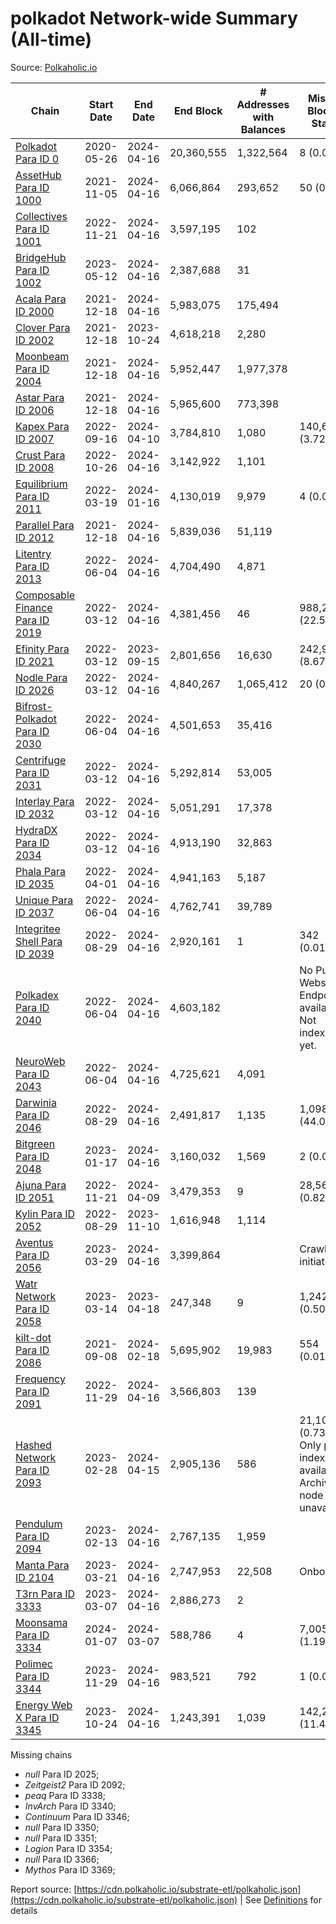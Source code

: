 # polkadot Network-wide Summary (All-time)

Source: [Polkaholic.io](https://polkaholic.io)


| Chain            | Start Date | End Date | End Block | # Addresses with Balances | Missing Blocks / Status |
| ---------------- | ---------- | ---------| --------- | ------------------------- | ----------------------- |
| [Polkadot Para ID 0](/polkadot/0-polkadot) | 2020-05-26 | 2024-04-16 | 20,360,555 |  1,322,564 | 8 (0.00%)  |
| [AssetHub Para ID 1000](/polkadot/1000-assethub) | 2021-11-05 | 2024-04-16 | 6,066,864 |  293,652 | 50 (0.00%)  |
| [Collectives Para ID 1001](/polkadot/1001-collectives) | 2022-11-21 | 2024-04-16 | 3,597,195 |  102 |    |
| [BridgeHub Para ID 1002](/polkadot/1002-bridgehub) | 2023-05-12 | 2024-04-16 | 2,387,688 |  31 |    |
| [Acala Para ID 2000](/polkadot/2000-acala) | 2021-12-18 | 2024-04-16 | 5,983,075 |  175,494 |    |
| [Clover Para ID 2002](/polkadot/2002-clover) | 2021-12-18 | 2023-10-24 | 4,618,218 |  2,280 |    |
| [Moonbeam Para ID 2004](/polkadot/2004-moonbeam) | 2021-12-18 | 2024-04-16 | 5,952,447 |  1,977,378 |    |
| [Astar Para ID 2006](/polkadot/2006-astar) | 2021-12-18 | 2024-04-16 | 5,965,600 |  773,398 |    |
| [Kapex Para ID 2007](/polkadot/2007-kapex) | 2022-09-16 | 2024-04-10 | 3,784,810 |  1,080 | 140,668 (3.72%)  |
| [Crust Para ID 2008](/polkadot/2008-crust) | 2022-10-26 | 2024-04-16 | 3,142,922 |  1,101 |    |
| [Equilibrium Para ID 2011](/polkadot/2011-equilibrium) | 2022-03-19 | 2024-01-16 | 4,130,019 |  9,979 | 4 (0.00%)  |
| [Parallel Para ID 2012](/polkadot/2012-parallel) | 2021-12-18 | 2024-04-16 | 5,839,036 |  51,119 |    |
| [Litentry Para ID 2013](/polkadot/2013-litentry) | 2022-06-04 | 2024-04-16 | 4,704,490 |  4,871 |    |
| [Composable Finance Para ID 2019](/polkadot/2019-composable) | 2022-03-12 | 2024-04-16 | 4,381,456 |  46 | 988,228 (22.55%)  |
| [Efinity Para ID 2021](/polkadot/2021-efinity) | 2022-03-12 | 2023-09-15 | 2,801,656 |  16,630 | 242,949 (8.67%)  |
| [Nodle Para ID 2026](/polkadot/2026-nodle) | 2022-03-12 | 2024-04-16 | 4,840,267 |  1,065,412 | 20 (0.00%)  |
| [Bifrost-Polkadot Para ID 2030](/polkadot/2030-bifrost) | 2022-06-04 | 2024-04-16 | 4,501,653 |  35,416 |    |
| [Centrifuge Para ID 2031](/polkadot/2031-centrifuge) | 2022-03-12 | 2024-04-16 | 5,292,814 |  53,005 |    |
| [Interlay Para ID 2032](/polkadot/2032-interlay) | 2022-03-12 | 2024-04-16 | 5,051,291 |  17,378 |    |
| [HydraDX Para ID 2034](/polkadot/2034-hydradx) | 2022-03-12 | 2024-04-16 | 4,913,190 |  32,863 |    |
| [Phala Para ID 2035](/polkadot/2035-phala) | 2022-04-01 | 2024-04-16 | 4,941,163 |  5,187 |    |
| [Unique Para ID 2037](/polkadot/2037-unique) | 2022-06-04 | 2024-04-16 | 4,762,741 |  39,789 |    |
| [Integritee Shell Para ID 2039](/polkadot/2039-integritee) | 2022-08-29 | 2024-04-16 | 2,920,161 |  1 | 342 (0.01%)  |
| [Polkadex Para ID 2040](/polkadot/2040-polkadex) | 2022-06-04 | 2024-04-16 | 4,603,182 |   |   No Public Websocket Endpoint available: Not indexing yet. |
| [NeuroWeb Para ID 2043](/polkadot/2043-neuroweb) | 2022-06-04 | 2024-04-16 | 4,725,621 |  4,091 |    |
| [Darwinia Para ID 2046](/polkadot/2046-darwinia) | 2022-08-29 | 2024-04-16 | 2,491,817 |  1,135 | 1,098,047 (44.07%)  |
| [Bitgreen Para ID 2048](/polkadot/2048-bitgreen) | 2023-01-17 | 2024-04-16 | 3,160,032 |  1,569 | 2 (0.00%)  |
| [Ajuna Para ID 2051](/polkadot/2051-ajuna) | 2022-11-21 | 2024-04-09 | 3,479,353 |  9 | 28,565 (0.82%)  |
| [Kylin Para ID 2052](/polkadot/2052-kylin) | 2022-08-29 | 2023-11-10 | 1,616,948 |  1,114 |    |
| [Aventus Para ID 2056](/polkadot/2056-aventus) | 2023-03-29 | 2024-04-16 | 3,399,864 |   |   Crawling initiated |
| [Watr Network Para ID 2058](/polkadot/2058-watr) | 2023-03-14 | 2023-04-18 | 247,348 |  9 | 1,242 (0.50%)  |
| [kilt-dot Para ID 2086](/polkadot/2086-kilt) | 2021-09-08 | 2024-02-18 | 5,695,902 |  19,983 | 554 (0.01%)  |
| [Frequency Para ID 2091](/polkadot/2091-frequency) | 2022-11-29 | 2024-04-16 | 3,566,803 |  139 |    |
| [Hashed Network Para ID 2093](/polkadot/2093-hashed) | 2023-02-28 | 2024-04-15 | 2,905,136 |  586 | 21,101 (0.73%) Only partial index available: Archive node unavailable |
| [Pendulum Para ID 2094](/polkadot/2094-pendulum) | 2023-02-13 | 2024-04-16 | 2,767,135 |  1,959 |    |
| [Manta Para ID 2104](/polkadot/2104-manta) | 2023-03-21 | 2024-04-16 | 2,747,953 |  22,508 |   Onboarding |
| [T3rn Para ID 3333](/polkadot/3333-t3rn) | 2023-03-07 | 2024-04-16 | 2,886,273 |  2 |    |
| [Moonsama Para ID 3334](/polkadot/3334-moonsama) | 2024-01-07 | 2024-03-07 | 588,786 |  4 | 7,005 (1.19%)  |
| [Polimec Para ID 3344](/polkadot/3344-polimec) | 2023-11-29 | 2024-04-16 | 983,521 |  792 | 1 (0.00%)  |
| [Energy Web X Para ID 3345](/polkadot/3345-energywebx) | 2023-10-24 | 2024-04-16 | 1,243,391 |  1,039 | 142,272 (11.44%)  |

Missing chains


* *null* Para ID 2025; 
* *Zeitgeist2* Para ID 2092; 
* *peaq* Para ID 3338; 
* *InvArch* Para ID 3340; 
* *Continuum* Para ID 3346; 
* *null* Para ID 3350; 
* *null* Para ID 3351; 
* *Logion* Para ID 3354; 
* *null* Para ID 3366; 
* *Mythos* Para ID 3369; 

Report source: [https://cdn.polkaholic.io/substrate-etl/polkaholic.json](https://cdn.polkaholic.io/substrate-etl/polkaholic.json) | See [Definitions](/DEFINITIONS.md) for details
